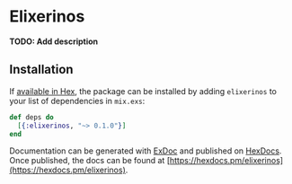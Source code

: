 # Elixerinos

**TODO: Add description**

## Installation

If [available in Hex](https://hex.pm/docs/publish), the package can be installed
by adding `elixerinos` to your list of dependencies in `mix.exs`:

```elixir
def deps do
  [{:elixerinos, "~> 0.1.0"}]
end
```

Documentation can be generated with [ExDoc](https://github.com/elixir-lang/ex_doc)
and published on [HexDocs](https://hexdocs.pm). Once published, the docs can
be found at [https://hexdocs.pm/elixerinos](https://hexdocs.pm/elixerinos).


